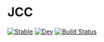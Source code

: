 # JCC

[![Stable](https://img.shields.io/badge/docs-stable-blue.svg)](https://AtsushiSakai.github.io/JCC.jl/stable)
[![Dev](https://img.shields.io/badge/docs-dev-blue.svg)](https://AtsushiSakai.github.io/JCC.jl/dev)
[![Build Status](https://github.com/AtsushiSakai/JCC.jl/workflows/CI/badge.svg)](https://github.com/AtsushiSakai/JCC.jl/actions)
